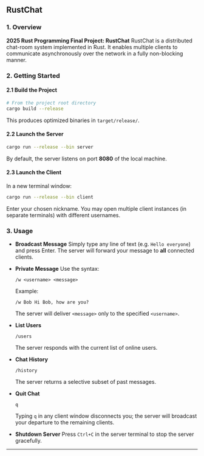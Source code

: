 ## RustChat

### 1. Overview

**2025 Rust Programming Final Project: RustChat**
RustChat is a distributed chat-room system implemented in Rust. It enables multiple clients to communicate asynchronously over the network in a fully non-blocking manner.

### 2. Getting Started

#### 2.1 Build the Project

```bash
# From the project root directory
cargo build --release
```

This produces optimized binaries in `target/release/`.

#### 2.2 Launch the Server

```bash
cargo run --release --bin server
```

By default, the server listens on port **8080** of the local machine.

#### 2.3 Launch the Client

In a new terminal window:

```bash
cargo run --release --bin client
```

Enter your chosen nickname. You may open multiple client instances (in separate terminals) with different usernames.

### 3. Usage

* **Broadcast Message**
  Simply type any line of text (e.g. `Hello everyone`) and press Enter. The server will forward your message to **all** connected clients.

* **Private Message**
  Use the syntax:

  ```
  /w <username> <message>
  ```

  Example:

  ```
  /w Bob Hi Bob, how are you?
  ```

  The server will deliver `<message>` only to the specified `<username>`.

* **List Users**

  ```
  /users
  ```

  The server responds with the current list of online users.

* **Chat History**

  ```
  /history
  ```

  The server returns a selective subset of past messages.

* **Quit Chat**

  ```
  q
  ```

  Typing `q` in any client window disconnects you; the server will broadcast your departure to the remaining clients.

* **Shutdown Server**
  Press `Ctrl+C` in the server terminal to stop the server gracefully.

---